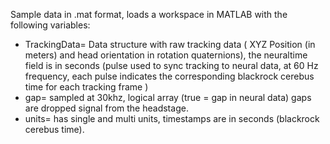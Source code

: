 Sample data in .mat format, loads a workspace in MATLAB with the following variables:
- TrackingData= Data structure with raw tracking data ( XYZ Position (in
meters) and head orientation in rotation quaternions), the neuraltime field is in
seconds (pulse used to sync tracking to neural data, at 60 Hz frequency, each pulse indicates the corresponding blackrock cerebus time for each tracking frame )
- gap= sampled at 30khz, logical array (true = gap in neural data) gaps are
dropped signal from the headstage.
- units= has single and multi units, timestamps are in seconds (blackrock cerebus time).


